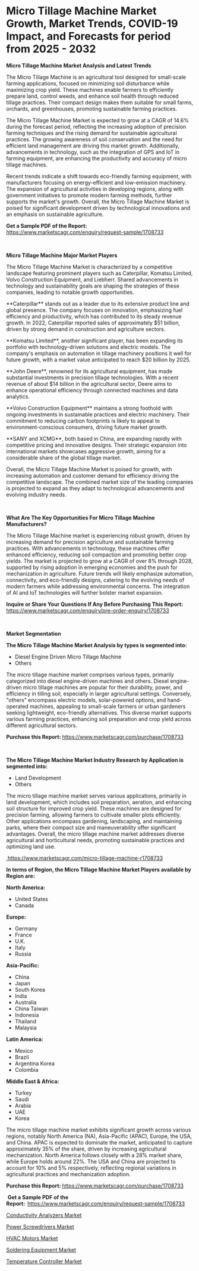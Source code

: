 <p><h1>Micro Tillage Machine Market Growth, Market Trends, COVID-19 Impact, and Forecasts for period from 2025 - 2032</h1></p><p><strong>Micro Tillage Machine Market Analysis and Latest Trends</strong></p>
<p><p>The Micro Tillage Machine is an agricultural tool designed for small-scale farming applications, focused on minimizing soil disturbance while maximizing crop yield. These machines enable farmers to efficiently prepare land, control weeds, and enhance soil health through reduced tillage practices. Their compact design makes them suitable for small farms, orchards, and greenhouses, promoting sustainable farming practices.</p><p>The Micro Tillage Machine Market is expected to grow at a CAGR of 14.6% during the forecast period, reflecting the increasing adoption of precision farming techniques and the rising demand for sustainable agricultural practices. The growing awareness of soil conservation and the need for efficient land management are driving this market growth. Additionally, advancements in technology, such as the integration of GPS and IoT in farming equipment, are enhancing the productivity and accuracy of micro tillage machines.</p><p>Recent trends indicate a shift towards eco-friendly farming equipment, with manufacturers focusing on energy-efficient and low-emission machinery. The expansion of agricultural activities in developing regions, along with government initiatives to promote modern farming methods, further supports the market's growth. Overall, the Micro Tillage Machine Market is poised for significant development driven by technological innovations and an emphasis on sustainable agriculture.</p></p>
<p><strong>Get a Sample PDF of the Report:&nbsp;</strong> <a href="https://www.marketscagr.com/enquiry/request-sample/1708733?utm_campaign=2097&utm_medium=2&utm_source=Github&utm_content=ia&utm_term=10042025&utm_id=micro-tillage-machine">https://www.marketscagr.com/enquiry/request-sample/1708733</a></p>
<p>&nbsp;</p>
<p><strong>Micro Tillage Machine Major Market Players</strong></p>
<p><p>The Micro Tillage Machine Market is characterized by a competitive landscape featuring prominent players such as Caterpillar, Komatsu Limited, Volvo Construction Equipment, and Liebherr. Shared advancements in technology and sustainability goals are shaping the strategies of these companies, leading to notable growth opportunities.</p><p>**Caterpillar** stands out as a leader due to its extensive product line and global presence. The company focuses on innovation, emphasizing fuel efficiency and productivity, which has contributed to its steady revenue growth. In 2022, Caterpillar reported sales of approximately $51 billion, driven by strong demand in construction and agriculture sectors.</p><p>**Komatsu Limited**, another significant player, has been expanding its portfolio with technology-driven solutions and electric models. The company's emphasis on automation in tillage machinery positions it well for future growth, with a market value anticipated to reach $20 billion by 2025.</p><p>**John Deere**, renowned for its agricultural equipment, has made substantial investments in precision tillage technologies. With a recent revenue of about $14 billion in the agricultural sector, Deere aims to enhance operational efficiency through connected machines and data analytics.</p><p>**Volvo Construction Equipment** maintains a strong foothold with ongoing investments in sustainable practices and electric machinery. Their commitment to reducing carbon footprints is likely to appeal to environment-conscious consumers, driving future market growth.</p><p>**SANY and XCMG**, both based in China, are expanding rapidly with competitive pricing and innovative designs. Their strategic expansion into international markets showcases aggressive growth, aiming for a considerable share of the global tillage market.</p><p>Overall, the Micro Tillage Machine Market is poised for growth, with increasing automation and customer demand for efficiency driving the competitive landscape. The combined market size of the leading companies is projected to expand as they adapt to technological advancements and evolving industry needs.</p></p>
<p>&nbsp;</p>
<p><strong>What Are The Key Opportunities For Micro Tillage Machine Manufacturers?</strong></p>
<p><p>The Micro Tillage Machine market is experiencing robust growth, driven by increasing demand for precision agriculture and sustainable farming practices. With advancements in technology, these machines offer enhanced efficiency, reducing soil compaction and promoting better crop yields. The market is projected to grow at a CAGR of over 8% through 2028, supported by rising adoption in emerging economies and the push for mechanization in agriculture. Future trends will likely emphasize automation, connectivity, and eco-friendly designs, catering to the evolving needs of modern farmers while addressing environmental concerns. The integration of AI and IoT technologies will further bolster market expansion.</p></p>
<p><strong>Inquire or Share Your Questions If Any Before Purchasing This Report:</strong> <a href="https://www.marketscagr.com/enquiry/pre-order-enquiry/1708733?utm_campaign=2097&utm_medium=2&utm_source=Github&utm_content=ia&utm_term=10042025&utm_id=micro-tillage-machine">https://www.marketscagr.com/enquiry/pre-order-enquiry/1708733</a></p>
<p>&nbsp;</p>
<p><strong>Market Segmentation</strong></p>
<p><strong>The Micro Tillage Machine Market Analysis by types is segmented into:</strong></p>
<p><ul><li>Diesel Engine Driven Micro Tillage Machine</li><li>Others</li></ul></p>
<p><p>The micro tillage machine market comprises various types, primarily categorized into diesel engine-driven machines and others. Diesel engine-driven micro tillage machines are popular for their durability, power, and efficiency in tilling soil, especially in larger agricultural settings. Conversely, "others" encompass electric models, solar-powered options, and hand-operated machines, appealing to small-scale farmers or urban gardeners seeking lightweight, eco-friendly alternatives. This diverse market supports various farming practices, enhancing soil preparation and crop yield across different agricultural sectors.</p></p>
<p><strong>Purchase this Report:&nbsp;</strong><a href="https://www.marketscagr.com/purchase/1708733?utm_campaign=2097&utm_medium=2&utm_source=Github&utm_content=ia&utm_term=10042025&utm_id=micro-tillage-machine">https://www.marketscagr.com/purchase/1708733</a></p>
<p>&nbsp;</p>
<p><strong>The Micro Tillage Machine Market Industry Research by Application is segmented into:</strong></p>
<p><ul><li>Land Development</li><li>Others</li></ul></p>
<p><p>The micro tillage machine market serves various applications, primarily in land development, which includes soil preparation, aeration, and enhancing soil structure for improved crop yield. These machines are designed for precision farming, allowing farmers to cultivate smaller plots efficiently. Other applications encompass gardening, landscaping, and maintaining parks, where their compact size and maneuverability offer significant advantages. Overall, the micro tillage machine market addresses diverse agricultural and horticultural needs, promoting sustainable practices and optimizing land use.</p></p>
<p><a href="https://www.marketscagr.com/micro-tillage-machine-r1708733?utm_campaign=2097&utm_medium=2&utm_source=Github&utm_content=ia&utm_term=10042025&utm_id=micro-tillage-machine">&nbsp;https://www.marketscagr.com/micro-tillage-machine-r1708733</a></p>
<p><strong>In terms of Region, the Micro Tillage Machine Market Players available by Region are:</strong></p>
<p>
    <p> <strong> North America: </strong>
        <ul>
            <li>United States</li>
            <li>Canada</li>
        </ul>
        </p> 
    <p> <strong> Europe: </strong>
        <ul>
            <li>Germany</li>
            <li>France</li>
            <li>U.K.</li>
            <li>Italy</li>
            <li>Russia</li>
        </ul>
        </p> 
    <p> <strong> Asia-Pacific: </strong>
        <ul>
            <li>China</li>
            <li>Japan</li>
            <li>South Korea</li>
            <li>India</li>
            <li>Australia</li>
            <li>China Taiwan</li>
            <li>Indonesia</li>
            <li>Thailand</li>
            <li>Malaysia</li>
        </ul>
        </p> 
    <p> <strong> Latin America: </strong>
        <ul>
            <li>Mexico</li>
            <li>Brazil</li>
            <li>Argentina Korea</li>
            <li>Colombia</li>
        </ul>
        </p> 
    <p> <strong> Middle East & Africa: </strong>
        <ul>
            <li>Turkey</li>
            <li>Saudi</li>
            <li>Arabia</li>
            <li>UAE</li>
            <li>Korea</li>
        </ul>
    </p>
    </p>
<p><p>The micro tillage machine market exhibits significant growth across various regions, notably North America (NA), Asia-Pacific (APAC), Europe, the USA, and China. APAC is expected to dominate the market, anticipated to capture approximately 35% of the share, driven by increasing agricultural mechanization. North America follows closely with a 28% market share, while Europe holds around 22%. The USA and China are projected to account for 10% and 5% respectively, reflecting regional variations in agricultural practices and mechanization adoption.</p></p>
<p><strong>Purchase this Report: </strong><a href="https://www.marketscagr.com/purchase/1708733?utm_campaign=2097&utm_medium=2&utm_source=Github&utm_content=ia&utm_term=10042025&utm_id=micro-tillage-machine">https://www.marketscagr.com/purchase/1708733</a></p>
<p>&nbsp;<strong>Get a Sample PDF of the Report:&nbsp;&nbsp;</strong><a href="https://www.marketscagr.com/enquiry/request-sample/1708733?utm_campaign=2097&utm_medium=2&utm_source=Github&utm_content=ia&utm_term=10042025&utm_id=micro-tillage-machine">https://www.marketscagr.com/enquiry/request-sample/1708733</a></p>
<p><strong></strong></p>
<p><p><a href="https://github.com/waldarolka1j/Market-Research-Report-List-1/blob/main/conductivity-analyzers-market.md?utm_campaign=2097&utm_medium=2&utm_source=Github&utm_content=ia&utm_term=10042025&utm_id=micro-tillage-machine">Conductivity Analyzers Market</a></p><p><a href="https://github.com/failarustic/Market-Research-Report-List-1/blob/main/power-screwdrivers-market.md?utm_campaign=2097&utm_medium=2&utm_source=Github&utm_content=ia&utm_term=10042025&utm_id=micro-tillage-machine">Power Screwdrivers Market</a></p><p><a href="https://github.com/maaniwilka9y/Market-Research-Report-List-1/blob/main/hvac-motors-market.md?utm_campaign=2097&utm_medium=2&utm_source=Github&utm_content=ia&utm_term=10042025&utm_id=micro-tillage-machine">HVAC Motors Market</a></p><p><a href="https://github.com/damjiederyd/Market-Research-Report-List-1/blob/main/soldering-equipment-market.md?utm_campaign=2097&utm_medium=2&utm_source=Github&utm_content=ia&utm_term=10042025&utm_id=micro-tillage-machine">Soldering Equipment Market</a></p><p><a href="https://github.com/claracpegios/Market-Research-Report-List-1/blob/main/temperature-controller-market.md?utm_campaign=2097&utm_medium=2&utm_source=Github&utm_content=ia&utm_term=10042025&utm_id=micro-tillage-machine">Temperature Controller Market</a></p></p>